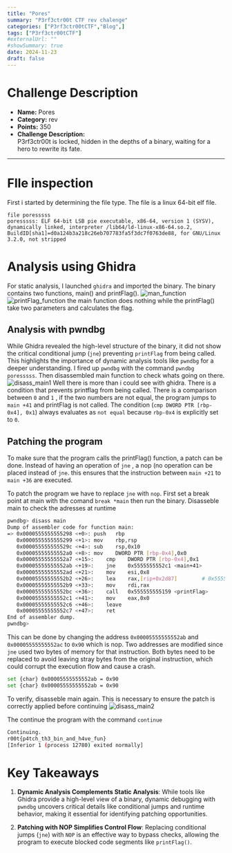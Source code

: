 ```yaml
---
title: "Pores"
summary: "P3rf3ctr00t CTF rev chalenge"
categories: ["P3rf3ctr00tCTF","Blog",]
tags: ["P3rf3ctr00tCTF"]
#externalUrl: ""
#showSummary: true
date: 2024-11-23
draft: false
---
```



# **Challenge Description**

- **Name:** Pores
- **Category:** rev
- **Points:** 350
- **Challenge Description:**  
    P3rf3ctr00t is locked, hidden in the depths of a binary, waiting for a hero to rewrite its fate.

---

# FIle inspection
First i started by determining the file type. 
The file is a linux 64-bit elf file.
```shell
file poresssss                                                                                                                          
poresssss: ELF 64-bit LSB pie executable, x86-64, version 1 (SYSV), dynamically linked, interpreter /lib64/ld-linux-x86-64.so.2, BuildID[sha1]=d0a124b3a218c26eb707783fa5f3dc7f0763de88, for GNU/Linux 3.2.0, not stripped
```

# Analysis using Ghidra
For static analysis, I launched `ghidra` and imported the binary.
The binary contains two functions, main() and printFlag().
![man_function](https://gist.github.com/user-attachments/assets/51636add-5dab-4cf5-8d10-0f3612734614) ![printFlag_function](https://gist.github.com/user-attachments/assets/04816230-819d-4aa9-ba12-db1f4ea26e0a)
the main function does nothing while the printFlag() take two parameters and calculates the flag.

## Analysis with pwndbg
While Ghidra revealed the high-level structure of the binary, it did not show the critical conditional jump (`jne`) preventing `printFlag` from being called. This highlights the importance of dynamic analysis tools like `pwndbg` for a deeper understanding.
I  fired up `pwndbg` with the command `pwndbg poresssss`. Then disassembled main function to check whats going on there.
![disass_main1](https://gist.github.com/user-attachments/assets/68077176-085c-4f5e-945f-a810566f06bd)
Well there is more than i could see with ghidra. There is a condition that prevents printflag from being called.
There is a comparison between `0` and `1` , if the two numbers are not equal, the program jumps to `main +41` and printFlag is not called.
The condition (`cmp DWORD PTR [rbp-0x4], 0x1`) always evaluates as `not equal` because `rbp-0x4` is explicitly set to `0`.
## Patching the program
To make sure that the program calls the printFlag() function, a patch can be done. Instead of having an operation of `jne` , a nop (no operation can be placed instead of `jne`. this ensures that the instruction between `main +21` to `main +36` are executed. 

To patch the program we have to replace `jne` with `nop`. 
First set a break point at main with the comand `break *main` then run the binary. 
Disasseble main to check the adresses at runtime
```bash
pwndbg> disass main
Dump of assembler code for function main:
=> 0x0000555555555298 <+0>:	push   rbp
   0x0000555555555299 <+1>:	mov    rbp,rsp
   0x000055555555529c <+4>:	sub    rsp,0x10
   0x00005555555552a0 <+8>:	mov    DWORD PTR [rbp-0x4],0x0
   0x00005555555552a7 <+15>:	cmp    DWORD PTR [rbp-0x4],0x1
   0x00005555555552ab <+19>:	jne    0x5555555552c1 <main+41>
   0x00005555555552ad <+21>:	mov    esi,0x8
   0x00005555555552b2 <+26>:	lea    rax,[rip+0x2d87]        # 0x555555558040 <flag>
   0x00005555555552b9 <+33>:	mov    rdi,rax
   0x00005555555552bc <+36>:	call   0x555555555159 <printFlag>
   0x00005555555552c1 <+41>:	mov    eax,0x0
   0x00005555555552c6 <+46>:	leave
   0x00005555555552c7 <+47>:	ret
End of assembler dump.
pwndbg> 
```
This can be done by changing the address `0x00005555555552ab` and `0x00005555555552ac` to `0x90` which is nop. 
Two addresses are modified since `jne` used two bytes of memory for that instruction. Both bytes need to be replaced to avoid leaving stray bytes from the original instruction, which could corrupt the execution flow and cause a crash.
```bash
set {char} 0x00005555555552ab = 0x90 
set {char} 0x00005555555552ab = 0x90
```
To verify, disasseble main again. This is necessary to ensure the patch is correctly applied before continuing
![disass_main2](https://gist.github.com/user-attachments/assets/a5f666e3-09e8-4cbc-bb62-3029f6fe889c)

The continue the program with the command `continue`
```bash
Continuing.
r00t{p4tch_th3_bin_and_h4ve_fun}
[Inferior 1 (process 12780) exited normally]
```

# Key Takeaways

1. **Dynamic Analysis Complements Static Analysis**: While tools like Ghidra provide a high-level view of a binary, dynamic debugging with `pwndbg` uncovers critical details like conditional jumps and runtime behavior, making it essential for identifying patching opportunities.

2. **Patching with NOP Simplifies Control Flow**: Replacing conditional jumps (`jne`) with `NOP` is an effective way to bypass checks, allowing the program to execute blocked code segments like `printFlag()`.